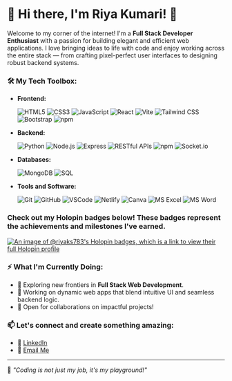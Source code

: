 # 🌟 Hi there, I'm Riya Kumari! 👋

Welcome to my corner of the internet! I'm a **Full Stack Developer Enthusiast** with a passion for building elegant and efficient web applications. I love bringing ideas to life with code and enjoy working across the entire stack — from crafting pixel-perfect user interfaces to designing robust backend systems.

### 🛠️ My Tech Toolbox:
- **Frontend:**
  
  ![HTML5](https://img.shields.io/badge/-HTML5-E34F26?style=flat&logo=html5&logoColor=white)
  ![CSS3](https://img.shields.io/badge/-CSS3-1572B6?style=flat&logo=css3&logoColor=white)
  ![JavaScript](https://img.shields.io/badge/-JavaScript-F7DF1E?style=flat&logo=javascript&logoColor=black)
  ![React](https://img.shields.io/badge/-React-61DAFB?style=flat&logo=react&logoColor=black)
  ![Vite](https://img.shields.io/badge/-Vite-646CFF?style=flat&logo=vite&logoColor=white)
  ![Tailwind CSS](https://img.shields.io/badge/-Tailwind%20CSS-38B2AC?style=flat&logo=tailwind-css&logoColor=white)
  ![Bootstrap](https://img.shields.io/badge/-Bootstrap-7952B3?style=flat&logo=bootstrap&logoColor=white)
  ![npm](https://img.shields.io/badge/-npm-CB3837?style=flat&logo=npm&logoColor=white)

- **Backend:**
   
  ![Python](https://img.shields.io/badge/-Python-3776AB?style=flat&logo=python&logoColor=white)
  ![Node.js](https://img.shields.io/badge/-Node.js-339933?style=flat&logo=node.js&logoColor=white)
  ![Express](https://img.shields.io/badge/-Express-000000?style=flat&logo=express&logoColor=white)
  ![RESTful APIs](https://img.shields.io/badge/-RESTful_APIs-005571?style=flat&logo=api&logoColor=white)
  ![npm](https://img.shields.io/badge/-npm-CB3837?style=flat&logo=npm&logoColor=white)
  ![Socket.io](https://img.shields.io/badge/-Socket.io-010101?style=flat&logo=socket.io&logoColor=white)


- **Databases:**
    
  ![MongoDB](https://img.shields.io/badge/-MongoDB-47A248?style=flat&logo=mongodb&logoColor=white)
  ![SQL](https://img.shields.io/badge/-SQL-4479A1?style=flat&logo=postgresql&logoColor=white)

- **Tools and Software:**
  
  ![Git](https://img.shields.io/badge/-Git-F05032?style=flat&logo=git&logoColor=white)
  ![GitHub](https://img.shields.io/badge/-GitHub-181717?style=flat&logo=github&logoColor=white)
  ![VSCode](https://img.shields.io/badge/-VS%20Code-007ACC?style=flat&logo=visual-studio-code&logoColor=white)
  ![Netlify](https://img.shields.io/badge/-Netlify-00C7B7?style=flat&logo=netlify&logoColor=white)
  ![Canva](https://img.shields.io/badge/-Canva-00C4CC?style=flat&logo=canva&logoColor=white)
  ![MS Excel](https://img.shields.io/badge/-MS_Excel-217346?style=flat&logo=microsoft-excel&logoColor=white)
  ![MS Word](https://img.shields.io/badge/-MS_Word-2B579A?style=flat&logo=microsoft-word&logoColor=white)
  
### Check out my Holopin badges below! These badges represent the achievements and milestones I've earned.

[![An image of @riyaks783's Holopin badges, which is a link to view their full Holopin profile](https://holopin.me/riyaks783)](https://holopin.io/@riyaks783)

### ⚡ What I'm Currently Doing:
- 🌱 Exploring new frontiers in **Full Stack Web Development**.
- 🔭 Working on dynamic web apps that blend intuitive UI and seamless backend logic.
- 👯 Open for collaborations on impactful projects!


### 📫 Let's connect and create something amazing:
- 💼 [LinkedIn](https://www.linkedin.com/in/riya-kumari-452044201/)
- 📧 [Email Me](mailto:riyasln783@gmail.com)

---

🌟 _"Coding is not just my job, it's my playground!"_
